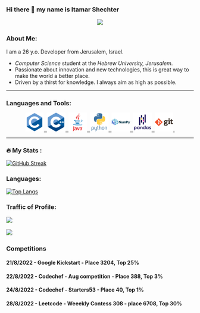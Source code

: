 ### Hi there 👋 my name is Itamar Shechter

<p align='center'>
  <a href="https://www.linkedin.com/in/itamar-shechter/">
    <img src="https://img.shields.io/badge/linkedin-%230077B5.svg?&style=for-the-badge&logo=linkedin&logoColor=white" />
  </a> 
</p>

### About Me:
I am a 26 y.o. Developer from Jerusalem, Israel.

- _Computer Science_ student at the _Hebrew University, Jerusalem_.
- Passionate about innovation and new technologies, this is great way to make the world a better place.
- Driven by a thirst for knowledge. I always aim as high as possible.

---

### Languages and Tools:

<p align='center'>
  <a href="https://en.wikipedia.org/wiki/C_(programming_language)">
    <img src="https://github.com/devicons/devicon/blob/master/icons/c/c-original.svg" title="C" alt="C" width="50" height="50" background-color="white"/>&nbsp;
  </a>
  <a href="https://en.wikipedia.org/wiki/C%2B%2B">
    <img src="https://github.com/devicons/devicon/blob/master/icons/cplusplus/cplusplus-original.svg" title="C++" alt="C++" width="50" height="50"/>&nbsp;
  </a>
  <a href="https://en.wikipedia.org/wiki/Java_(programming_language)">
    <img src="https://github.com/devicons/devicon/blob/master/icons/java/java-original-wordmark.svg" title="Java" alt="Java" width="50" height="50"/>&nbsp;
  </a>
  <a href="https://en.wikipedia.org/wiki/Python_(programming_language)">
    <img src="https://github.com/devicons/devicon/blob/master/icons/python/python-original-wordmark.svg" title="Python" alt="Python" width="50" height="50"/>&nbsp;
  </a>
  <a href="https://en.wikipedia.org/wiki/NumPy">
    <img src="https://github.com/devicons/devicon/blob/master/icons/numpy/numpy-original-wordmark.svg" title="Numpy" alt="Numpy" width="50" height="50"/>&nbsp;
  </a>
  <a href="https://en.wikipedia.org/wiki/Pandas_(software)">
    <img src="https://github.com/devicons/devicon/blob/master/icons/pandas/pandas-original-wordmark.svg" title="Pandas" alt="Pandas" width="50" height="50"/>&nbsp;
  </a>
  <a href="https://en.wikipedia.org/wiki/Git">
    <img src="https://github.com/devicons/devicon/blob/master/icons/git/git-original-wordmark.svg" title="Git" alt="Git" width="50" height="50"/>&nbsp;
  </a>
</p>

---

<!--
**itamar-sh/itamar-sh** is a ✨ _special_ ✨ repository because its `README.md` (this file) appears on your GitHub profile.

Here are some ideas to get you started:

- 🔭 I’m currently working on ...
- 🌱 I’m currently learning ...
- 👯 I’m looking to collaborate on ...
- 🤔 I’m looking for help with ...
- 💬 Ask me about ...
- 📫 How to reach me: ...
- 😄 Pronouns: ...
- ⚡ Fun fact: ...

for future development of ReadMe:
https://docs.github.com/en/get-started/writing-on-github/getting-started-with-writing-and-formatting-on-github/basic-writing-and-formatting-syntax
https://getemoji.com/

-->

### :fire: My Stats :
[![GitHub Streak](http://github-readme-streak-stats.herokuapp.com?user=itamar-sh&theme=dark&background=000000)](https://git.io/streak-stats)
### Languages:
[![Top Langs](https://github-readme-stats.vercel.app/api/top-langs/?username=itamar-sh)](https://github.com/anuraghazra/github-readme-stats)
### Traffic of Profile:
![](https://komarev.com/ghpvc/?username=itamar-sh&style=for-the-badge&label=PROFILE+VIEWS)


![](https://hit.yhype.me/github/profile?user_id=84578656)

### Competitions
#### 21/8/2022 - Google Kickstart - Place 3204, Top 25%

#### 22/8/2022 - Codechef - Aug competition - Place 388, Top 3%

#### 24/8/2022 - Codechef - Starters53 - Place 40, Top 1%

#### 28/8/2022 - Leetcode - Weeekly Contess 308 - place 6708, Top 30%


